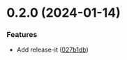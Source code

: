 

# 0.2.0 (2024-01-14)


### Features

* Add release-it ([027b1db](https://github.com/osamasilvake/personal-portfolio/commit/027b1db60027c90fdd866ba280977a6068242734))
